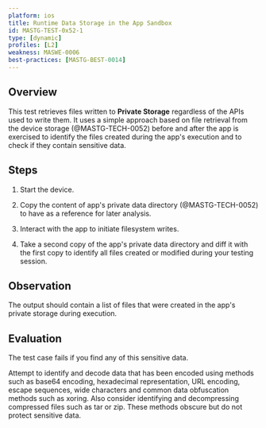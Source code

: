 ```yaml
---
platform: ios
title: Runtime Data Storage in the App Sandbox
id: MASTG-TEST-0x52-1
type: [dynamic]
profiles: [L2]
weakness: MASWE-0006
best-practices: [MASTG-BEST-0014]
---
```


## Overview

This test retrieves files written to **Private Storage** regardless of the APIs used to write them. It uses a simple approach based on file retrieval from the device storage (@MASTG-TECH-0052) before and after the app is exercised to identify the files created during the app's execution and to check if they contain sensitive data.

## Steps

1. Start the device.

2. Copy the content of app's private data directory (@MASTG-TECH-0052) to have as a reference for later analysis.

3. Interact with the app to initiate filesystem writes.

4. Take a second copy of the app's private data directory and diff it with the first copy to identify all files created or modified during your testing session.

## Observation

The output should contain a list of files that were created in the app's private storage during execution.

## Evaluation

The test case fails if you find any of this sensitive data.

Attempt to identify and decode data that has been encoded using methods such as base64 encoding, hexadecimal representation, URL encoding, escape sequences, wide characters and common data obfuscation methods such as xoring. Also consider identifying and decompressing compressed files such as tar or zip. These methods obscure but do not protect sensitive data.
